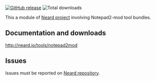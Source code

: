 [![GitHub release](https://img.shields.io/github/release/crazy-max/neard-tool-notepad2mod.svg?style=flat-square)](https://github.com/crazy-max/neard-tool-notepad2mod/releases/latest)
![Total downloads](https://img.shields.io/github/downloads/crazy-max/neard-tool-notepad2mod/total.svg?style=flat-square)

This a module of [Neard project](https://github.com/crazy-max/neard) involving Notepad2-mod tool bundles.

## Documentation and downloads

http://neard.io/tools/notepad2mod

## Issues

Issues must be reported on [Neard repository](https://github.com/crazy-max/neard/issues).
